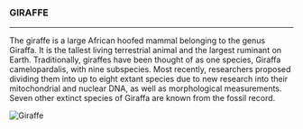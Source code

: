 ### GIRAFFE



------------------------------------------------------------------------
The giraffe is a large African hoofed mammal belonging to the genus Giraffa. It is the tallest living terrestrial animal and the largest ruminant on Earth. Traditionally, giraffes have been thought of as one species, Giraffa camelopardalis, with nine subspecies. Most recently, researchers proposed dividing them into up to eight extant species due to new research into their mitochondrial and nuclear DNA, as well as morphological measurements. Seven other extinct species of Giraffa are known from the fossil record.

![Giraffe](https://upload.wikimedia.org/wikipedia/commons/thumb/9/9e/Giraffe_Mikumi_National_Park.jpg/330px-Giraffe_Mikumi_National_Park.jpg)

